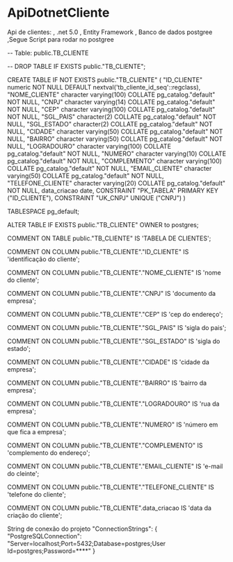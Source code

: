 # ApiDotnetCliente
Api de clientes: 
, .net 5.0
, Entity Framework
, Banco de dados postgree
,Segue Script para rodar no postgree

-- Table: public.TB_CLIENTE

-- DROP TABLE IF EXISTS public."TB_CLIENTE";

CREATE TABLE IF NOT EXISTS public."TB_CLIENTE"
(
    "ID_CLIENTE" numeric NOT NULL DEFAULT nextval('tb_cliente_id_seq'::regclass),
    "NOME_CLIENTE" character varying(100) COLLATE pg_catalog."default" NOT NULL,
    "CNPJ" character varying(14) COLLATE pg_catalog."default" NOT NULL,
    "CEP" character varying(100) COLLATE pg_catalog."default" NOT NULL,
    "SGL_PAIS" character(2) COLLATE pg_catalog."default" NOT NULL,
    "SGL_ESTADO" character(2) COLLATE pg_catalog."default" NOT NULL,
    "CIDADE" character varying(50) COLLATE pg_catalog."default" NOT NULL,
    "BAIRRO" character varying(50) COLLATE pg_catalog."default" NOT NULL,
    "LOGRADOURO" character varying(100) COLLATE pg_catalog."default" NOT NULL,
    "NUMERO" character varying(10) COLLATE pg_catalog."default" NOT NULL,
    "COMPLEMENTO" character varying(100) COLLATE pg_catalog."default" NOT NULL,
    "EMAIL_CLIENTE" character varying(50) COLLATE pg_catalog."default" NOT NULL,
    "TELEFONE_CLIENTE" character varying(20) COLLATE pg_catalog."default" NOT NULL,
    data_criacao date,
    CONSTRAINT "PK_TABELA" PRIMARY KEY ("ID_CLIENTE"),
    CONSTRAINT "UK_CNPJ" UNIQUE ("CNPJ")
)

TABLESPACE pg_default;

ALTER TABLE IF EXISTS public."TB_CLIENTE"
    OWNER to postgres;

COMMENT ON TABLE public."TB_CLIENTE"
    IS 'TABELA DE CLIENTES';

COMMENT ON COLUMN public."TB_CLIENTE"."ID_CLIENTE"
    IS 'identificação do cliente';

COMMENT ON COLUMN public."TB_CLIENTE"."NOME_CLIENTE"
    IS 'nome do cliente';

COMMENT ON COLUMN public."TB_CLIENTE"."CNPJ"
    IS 'documento da empresa';

COMMENT ON COLUMN public."TB_CLIENTE"."CEP"
    IS 'cep do endereço';

COMMENT ON COLUMN public."TB_CLIENTE"."SGL_PAIS"
    IS 'sigla do pais';

COMMENT ON COLUMN public."TB_CLIENTE"."SGL_ESTADO"
    IS 'sigla do estado';

COMMENT ON COLUMN public."TB_CLIENTE"."CIDADE"
    IS 'cidade da empresa';

COMMENT ON COLUMN public."TB_CLIENTE"."BAIRRO"
    IS 'bairro da empresa';

COMMENT ON COLUMN public."TB_CLIENTE"."LOGRADOURO"
    IS 'rua da empresa';

COMMENT ON COLUMN public."TB_CLIENTE"."NUMERO"
    IS 'número em que fica a empresa';

COMMENT ON COLUMN public."TB_CLIENTE"."COMPLEMENTO"
    IS 'complemento do endereço';

COMMENT ON COLUMN public."TB_CLIENTE"."EMAIL_CLIENTE"
    IS 'e-mail do cleinte';

COMMENT ON COLUMN public."TB_CLIENTE"."TELEFONE_CLIENTE"
    IS 'telefone do cliente';

COMMENT ON COLUMN public."TB_CLIENTE".data_criacao
    IS 'data da criação do cliente';



String de conexão do projeto
     "ConnectionStrings": {
    "PostgreSQLConnection": "Server=localhost;Port=5432;Database=postgres;User Id=postgres;Password=****"
  }
